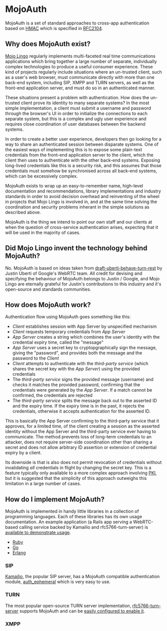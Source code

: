 # MojoAuth

MojoAuth is a set of standard approaches to cross-app authentication based on [HMAC](http://en.wikipedia.org/wiki/Hash-based_message_authentication_code) which is specified in [RFC2104](https://www.ietf.org/rfc/rfc2104.txt).

## Why does MojoAuth exist?

[Mojo Lingo](http://mojolingo.com) regularly implements multi-faceted real time communications applications which bring together a large number of separate, individually complex technologies to produce a useful consumer experience. These kind of projects regularly include situations where an un-trusted client, such as a user's web browser, must communicate directly with more than one back-end system, including SIP, XMPP and TURN servers, as well as the front-end application server, and must do so in an authenticated manner.

These situations present a problem with authentication. How does the un-trusted client prove its identity to many separate systems? In the most simple implementation, a client must submit a username and password through the browser's UI in order to initialize the connections to each separate system, but this is a complex and ugly user experience and requires close coordination of user databases between the backend systems.

In order to create a better user experience, developers then go looking for a way to share an authenticated session between disparate systems. One of the easiest ways of implementing this is to expose some plain-text credentials from the front-end application server to the client, which the client then uses to authenticate with the other back-end systems. Exposing long-lived credentials like this is a security risk, and this assumes that those credentials must somehow be synchronised across all back-end systems, which can be excessively complex.

MojoAuth exists to wrap up an easy-to-remember name, high-level documentation and recommendations, library implementations and industry standards in order to avoid decision overhead and reinventing of the wheel in projects that Mojo Lingo is involved in, and at the same time solving the coordination and security problems inherant in the simple solutions as described above.

MojoAuth is the thing we intend to point our own staff and our clients at when the question of cross-service authentication arises, expecting that it will be used in the majority of cases.

## Did Mojo Lingo invent the technology behind MojoAuth?

No. MojoAuth is based on ideas taken from [draft-uberti-behave-turn-rest](https://tools.ietf.org/html/draft-uberti-behave-turn-rest-00) by Justin Uberti of Google's WebRTC team. All credit for devising and specifying the behaviour of MojoAuth belongs to Justin / Google, and Mojo Lingo are eternally grateful for Justin's contributions to this industry and it's open-source and standards communities.

## How does MojoAuth work?

Authentication flow using MojoAuth goes something like this:

* *Client* establishes session with App Server by unspecified mechanism
* *Client* requests temporary credentials from *App Server*
* *App Server* creates a string which combines the user's identity with the credential expiry time, called the "message"
* *App Server* uses a secret key to cryptopgraphically sign the message, giving the "password", and provides both the message and the password to the *Client*
* *Client* attempts to authenticate with the *third-party service* (which shares the secret key with the *App Server*) using the provided credentials
* The *third-party service* signs the provided message (username) and checks it matches the provided password, confirming that the credentials were generated by the *App Server*. If a match cannot be confirmed, the credentials are rejected
* The *third-party service* splits the message back out to the asserted ID and the expiry time. If the expiry time is in the past, it rejects the credentials, otherwise it accepts authentication for the asserted ID.

This is basically the App Server confirming to the third-party service that it approves, for a limited time, of the client creating a session as the asserted identity without the App Server and the third-party service ever having to communicate. The method prevents loss of long-term credentials to an attacker, does not require server-side coordination other than sharing a secret and does not allow arbitrary ID assertion or extension of credential expiry by a client.

Its downside is that is also does not permit revocation of credentials without invalidating *all* credentials in flight by changing the secret key. This is a feature typically only available to a more complex approach involving [PKI](http://en.wikipedia.org/wiki/Public_key_infrastructure), but it is suggested that the simplicity of this approach outweighs this limitation in a large number of cases.

## How do I implement MojoAuth?

MojoAuth is implemented in handy little libraries in a collection of programming languages. Each of these libraries has its own usage documentation. An example application (a Rails app serving a WebRTC-based calling service backed by Kamailio and rfc5766-turn-server) is [available to demonstrate usage](https://github.com/mojolingo/mojo-auth).

* [Ruby](https://github.com/mojolingo/mojo-auth.rb)
* [Go](https://github.com/mojolingo/mojoauth.go)
* [Erlang](https://github.com/mojolingo/mojoauth.erl)

### SIP

[Kamailio](http://www.kamailio.org/w/), the popular SIP server, has a MojoAuth compatible authentication module, [auth_ephemeral](http://kamailio.org/docs/modules/4.1.x/modules/auth_ephemeral.html) which is very easy to use.

### TURN

The most popular open-source TURN server implementation, [rfc5766-turn-server](https://code.google.com/p/rfc5766-turn-server/) supports MojoAuth and can be [easily configured to enable it](https://code.google.com/p/rfc5766-turn-server/wiki/turnserver#TURN_REST_API).

### XMPP
